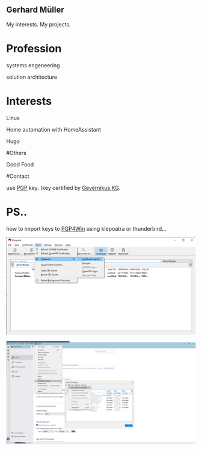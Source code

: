 Gerhard Müller
---
My interests. My projects.

# Profession

systems engeneering

solution architecture

# Interests

Linux
 
Home automation with HomeAssistant
 
Hugo

#Others

Good Food

#Contact
    
use [PGP](.pgp/Gerhard_Mueller.asc) key. 
(key certified by [Gevernikus KG](https://pgp.governikus.de/pgp/). 


# PS.. 

how to import keys to [PGP4Win](https://www.gpg4win.de/) using klepoatra or thunderbird...

![kleopatra how to](./images/kleopatra_import_pgp_key.png)

![thunderbird how to](./images/thunderbird_import_pgp_key.png)


<!---
gerhardmueller1/gerhardmueller1 is a ✨ special ✨ repository because its `README.md` (this file) appears on your GitHub profile.
You can click the Preview link to take a look at your changes.
--->
